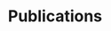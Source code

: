 ---
title: "Publications"
# layout: "publications"  # This refers to your publications.html layout
---